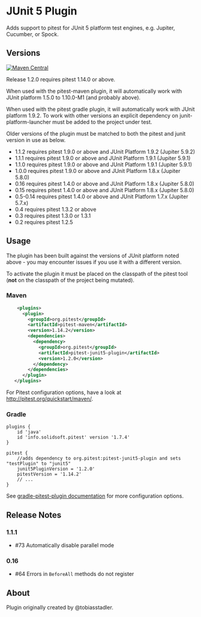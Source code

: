 # JUnit 5 Plugin 

Adds support to pitest for JUnit 5 platform test engines, e.g. Jupiter, Cucumber, or Spock.

## Versions

[![Maven Central](https://maven-badges.herokuapp.com/maven-central/org.pitest/pitest-junit5-plugin/badge.svg?style=flat)](https://maven-badges.herokuapp.com/maven-central/org.pitest/pitest-junit5-plugin)

Release 1.2.0 requires pitest 1.14.0 or above.

When used with the pitest-maven plugin, it will automatically work with JUnit platform 1.5.0 to 1.10.0-M1 (and probably above).

When used with the pitest gradle plugin, it will automatically work with JUnit platform 1.9.2. To work with other versions an explicit dependency
on junit-platform-launcher must be added to the project under test.

Older versions of the plugin must be matched to both the pitest and junit version in use as below.

* 1.1.2 requires pitest 1.9.0 or above and JUnit Platform 1.9.2 (Jupiter 5.9.2)
* 1.1.1 requires pitest 1.9.0 or above and JUnit Platform 1.9.1 (Jupiter 5.9.1)
* 1.1.0 requires pitest 1.9.0 or above and JUnit Platform 1.9.1 (Jupiter 5.9.1)
* 1.0.0 requires pitest 1.9.0 or above and JUnit Platform 1.8.x (Jupiter 5.8.0)
* 0.16 requires pitest 1.4.0 or above and JUnit Platform 1.8.x (Jupiter 5.8.0)
* 0.15 requires pitest 1.4.0 or above and JUnit Platform 1.8.x (Jupiter 5.8.0)
* 0.5-0.14 requires pitest 1.4.0 or above and JUnit Platform 1.7.x (Jupiter 5.7.x)
* 0.4 requires pitest 1.3.2 or above
* 0.3 requires pitest 1.3.0 or 1.3.1
* 0.2 requires pitest 1.2.5 

## Usage

The plugin has been built against the versions of JUnit platform noted above - you may encounter issues if you use it with a different version. 

To activate the plugin it must be placed on the classpath of the pitest tool (**not** on the classpath of the project being mutated).

### Maven

```xml
    <plugins>
      <plugin>
        <groupId>org.pitest</groupId>
        <artifactId>pitest-maven</artifactId>
        <version>1.14.2</version>
        <dependencies>
          <dependency>
            <groupId>org.pitest</groupId>
            <artifactId>pitest-junit5-plugin</artifactId>
            <version>1.2.0</version>
          </dependency>
        </dependencies>
      </plugin>
   </plugins>
```
For Pitest configuration options, have a look at http://pitest.org/quickstart/maven/.

### Gradle

```
plugins {
    id 'java'
    id 'info.solidsoft.pitest' version '1.7.4'
}

pitest {
    //adds dependency to org.pitest:pitest-junit5-plugin and sets "testPlugin" to "junit5"
    junit5PluginVersion = '1.2.0'
    pitestVersion = '1.14.2'
    // ...
}
```

See [gradle-pitest-plugin documentation](https://github.com/szpak/gradle-pitest-plugin#pit-test-plugins-support) for more configuration options.

## Release Notes

### 1.1.1

* #73 Automatically disable parallel mode

### 0.16

* #64 Errors in `BeforeAll` methods do not register

## About

Plugin originally created by @tobiasstadler.
